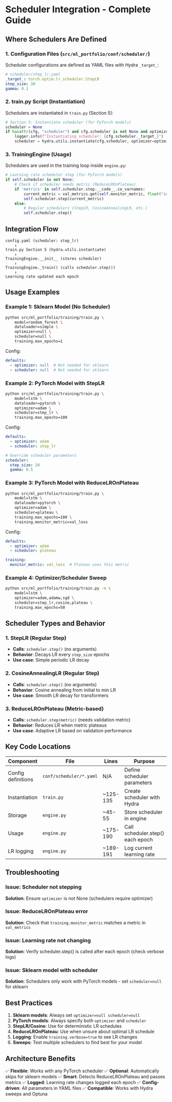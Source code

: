 # Scheduler Integration - Complete Guide

## Where Schedulers Are Defined

### 1. **Configuration Files** (`src/ml_portfolio/conf/scheduler/`)
Scheduler configurations are defined as YAML files with Hydra `_target_`:

```yaml
# scheduler/step_lr.yaml
_target_: torch.optim.lr_scheduler.StepLR
step_size: 30
gamma: 0.1
```

### 2. **train.py Script** (Instantiation)
Schedulers are instantiated in `train.py` (Section 5):

```python
# Section 5: Instantiate scheduler (for PyTorch models)
scheduler = None
if hasattr(cfg, "scheduler") and cfg.scheduler is not None and optimizer is not None:
    logger.info(f"Instantiating scheduler: {cfg.scheduler._target_}")
    scheduler = hydra.utils.instantiate(cfg.scheduler, optimizer=optimizer)
```

### 3. **TrainingEngine** (Usage)
Schedulers are used in the training loop inside `engine.py`:

```python
# Learning rate scheduler step (for PyTorch models)
if self.scheduler is not None:
    # Check if scheduler needs metric (ReduceLROnPlateau)
    if 'metrics' in self.scheduler.step.__code__.co_varnames:
        current_metric = val_metrics.get(self.monitor_metric, float("inf"))
        self.scheduler.step(current_metric)
    else:
        # Regular schedulers (StepLR, CosineAnnealingLR, etc.)
        self.scheduler.step()
```

## Integration Flow

```
config.yaml (scheduler: step_lr)
    ↓
train.py Section 5 (hydra.utils.instantiate)
    ↓
TrainingEngine.__init__ (stores scheduler)
    ↓
TrainingEngine._train() (calls scheduler.step())
    ↓
Learning rate updated each epoch
```

## Usage Examples

### Example 1: Sklearn Model (No Scheduler)
```bash
python src/ml_portfolio/training/train.py \
    model=random_forest \
    dataloader=simple \
    optimizer=null \
    scheduler=null \
    training.max_epochs=1
```

Config:
```yaml
defaults:
  - optimizer: null  # Not needed for sklearn
  - scheduler: null  # Not needed for sklearn
```

### Example 2: PyTorch Model with StepLR
```bash
python src/ml_portfolio/training/train.py \
    model=lstm \
    dataloader=pytorch \
    optimizer=adam \
    scheduler=step_lr \
    training.max_epochs=100
```

Config:
```yaml
defaults:
  - optimizer: adam
  - scheduler: step_lr

# Override scheduler parameters
scheduler:
  step_size: 20
  gamma: 0.5
```

### Example 3: PyTorch Model with ReduceLROnPlateau
```bash
python src/ml_portfolio/training/train.py \
    model=lstm \
    dataloader=pytorch \
    optimizer=adam \
    scheduler=plateau \
    training.max_epochs=100 \
    training.monitor_metric=val_loss
```

Config:
```yaml
defaults:
  - optimizer: adam
  - scheduler: plateau

training:
  monitor_metric: val_loss  # Plateau uses this metric
```

### Example 4: Optimizer/Scheduler Sweep
```bash
python src/ml_portfolio/training/train.py -m \
    model=lstm \
    optimizer=adam,adamw,sgd \
    scheduler=step_lr,cosine,plateau \
    training.max_epochs=50
```

## Scheduler Types and Behavior

### 1. **StepLR** (Regular Step)
- **Calls**: `scheduler.step()` (no arguments)
- **Behavior**: Decays LR every `step_size` epochs
- **Use case**: Simple periodic LR decay

### 2. **CosineAnnealingLR** (Regular Step)
- **Calls**: `scheduler.step()` (no arguments)
- **Behavior**: Cosine annealing from initial to min LR
- **Use case**: Smooth LR decay for transformers

### 3. **ReduceLROnPlateau** (Metric-based)
- **Calls**: `scheduler.step(metric)` (needs validation metric)
- **Behavior**: Reduces LR when metric plateaus
- **Use case**: Adaptive LR based on validation performance

## Key Code Locations

| Component | File | Lines | Purpose |
|-----------|------|-------|---------|
| Config definitions | `conf/scheduler/*.yaml` | N/A | Define scheduler parameters |
| Instantiation | `train.py` | ~125-135 | Create scheduler with Hydra |
| Storage | `engine.py` | ~45-55 | Store scheduler in engine |
| Usage | `engine.py` | ~175-190 | Call scheduler.step() each epoch |
| LR logging | `engine.py` | ~189-191 | Log current learning rate |

## Troubleshooting

### Issue: Scheduler not stepping
**Solution**: Ensure `optimizer` is not None (schedulers require optimizer)

### Issue: ReduceLROnPlateau error
**Solution**: Check that `training.monitor_metric` matches a metric in `val_metrics`

### Issue: Learning rate not changing
**Solution**: Verify scheduler.step() is called after each epoch (check verbose logs)

### Issue: Sklearn model with scheduler
**Solution**: Schedulers only work with PyTorch models - set `scheduler=null` for sklearn

## Best Practices

1. **Sklearn models**: Always set `optimizer=null scheduler=null`
2. **PyTorch models**: Always specify both `optimizer` and `scheduler`
3. **StepLR/Cosine**: Use for deterministic LR schedules
4. **ReduceLROnPlateau**: Use when unsure about optimal LR schedule
5. **Logging**: Enable `training.verbose=true` to see LR changes
6. **Sweeps**: Test multiple schedulers to find best for your model

## Architecture Benefits

✅ **Flexible**: Works with any PyTorch scheduler
✅ **Optional**: Automatically skips for sklearn models
✅ **Smart**: Detects ReduceLROnPlateau and passes metrics
✅ **Logged**: Learning rate changes logged each epoch
✅ **Config-driven**: All parameters in YAML files
✅ **Compatible**: Works with Hydra sweeps and Optuna
